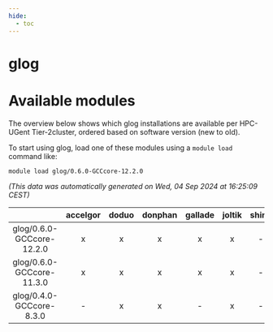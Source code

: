 ```yaml
---
hide:
  - toc
---
```


glog
====

# Available modules


The overview below shows which glog installations are available per HPC-UGent Tier-2cluster, ordered based on software version (new to old).

To start using glog, load one of these modules using a `module load` command like:

```shell
module load glog/0.6.0-GCCcore-12.2.0
```

*(This data was automatically generated on Wed, 04 Sep 2024 at 16:25:09 CEST)*  

| |accelgor|doduo|donphan|gallade|joltik|shinx|skitty|
| :---: | :---: | :---: | :---: | :---: | :---: | :---: | :---: |
|glog/0.6.0-GCCcore-12.2.0|x|x|x|x|x|-|x|
|glog/0.6.0-GCCcore-11.3.0|x|x|x|x|x|-|x|
|glog/0.4.0-GCCcore-8.3.0|-|x|x|-|x|-|x|
